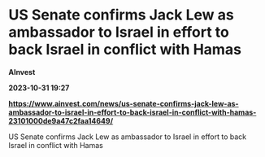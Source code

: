 # US Senate confirms Jack Lew as ambassador to Israel in effort to back Israel in conflict with Hamas
**AInvest**

**2023-10-31 19:27**

**https://www.ainvest.com/news/us-senate-confirms-jack-lew-as-ambassador-to-israel-in-effort-to-back-israel-in-conflict-with-hamas-23101000de9a47c2faa14649/**

US Senate confirms Jack Lew as ambassador to Israel in effort to back Israel in conflict with Hamas